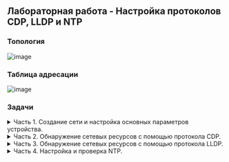 ## Лабораторная работа - Настройка протоколов CDP, LLDP и NTP
### Топология  
![image](https://user-images.githubusercontent.com/112883654/213100396-357cb9e8-8484-45bb-844a-86b421a7fab6.png)  
### Таблица адресации  
![image](https://user-images.githubusercontent.com/112883654/213100941-c1a06821-ede1-4f48-9d73-418d1083f9d0.png)
### Задачи  
<details><summary>Часть 1. Создание сети и настройка основных параметров устройства.</summary>  
  Шаг 1. Создам сеть согласно топологии.  
  
  ![image](https://user-images.githubusercontent.com/112883654/213109682-7e3b701b-0667-4462-8252-cbeae1fb885d.png)  
  
  Шаг 2. Настрою базовые параметры для маршрутизатора.  
  
  Задание:  
  a.	Назначьте маршрутизатору имя устройства.  
  b.	Отключите поиск DNS, чтобы предотвратить попытки маршрутизатора неверно преобразовывать  
  введенные команды таким образом, как будто они являются именами узлов.  
  c.	Назначьте class в качестве зашифрованного пароля привилегированного режима EXEC.  
  d.	Назначьте cisco в качестве пароля консоли и включите вход в систему по паролю.  
  e.	Назначьте cisco в качестве пароля VTY и включите вход в систему по паролю.  
  f.	Зашифруйте открытые пароли.  
  g.	Создайте баннер с предупреждением о запрете несанкционированного доступа к устройству.  
  h.	Настройка интерфейсов, перечисленных в таблице выше.  
  i.	Сохраните текущую конфигурацию в файл загрузочной конфигурации.

  Команды конфигурирования:   
  ![image](https://user-images.githubusercontent.com/112883654/213111360-4bedecd0-ed5d-4660-9c15-aafa0a263ac7.png)  
  
  Шаг 3. Настрою базовые параметры каждого коммутатора.  
  
  Задание:  
  a.	Присвойте коммутатору имя устройства.  
  b.	Отключите поиск DNS, чтобы предотвратить попытки маршрутизатора неверно преобразовывать введенные  
команды таким образом, как будто они являются именами узлов.  
  c.	Назначьте class в качестве зашифрованного пароля привилегированного режима EXEC.  
  d.	Назначьте cisco в качестве пароля консоли и включите вход в систему по паролю.  
  e.	Назначьте cisco в качестве пароля VTY и включите вход в систему по паролю.  
  f.	Зашифруйте открытые пароли.  
  g.	Создайте баннер, который предупреждает всех, кто обращается к устройству, видит баннерное сообщение  
«Только авторизованные пользователи!».  
  h.	Отключите неиспользуемые интерфейсы.  
  i.	Сохраните текущую конфигурацию в файл загрузочной конфигурации.  
  
   Команды конфигурирования:  
  ![image](https://user-images.githubusercontent.com/112883654/213114838-950cfc89-b588-4a4c-861e-e1cacd68a862.png)  
  ![image](https://user-images.githubusercontent.com/112883654/213114890-474d9f0c-67c7-4ee4-90ac-3a06a6b9133c.png)
</details> 

<details><summary>Часть 2. Обнаружение сетевых ресурсов с помощью протокола CDP.</summary>  
  
  На устройствах Cisco протокол CDP включен по умолчанию. Воспользуюсь CDP, чтобы обнаружить порты, к которым подключены кабели.  
  a.	На R1 использую соответствующую команду `show cdp`, чтобы определить, сколько интерфейсов включено CDP, сколько из них включено и сколько отключено.  
  ![image](https://user-images.githubusercontent.com/112883654/213165298-b11fa9d7-4ac3-4ca0-be67-9b52fbd8d86a.png)  
  Вывод команды `show cdp interface `:  
  ![image](https://user-images.githubusercontent.com/112883654/213165377-b6ad0cf6-7f67-46f0-8cb7-775ac26f9699.png)  
  Вопрос:  
  Сколько интерфейсов участвует в объявлениях CDP? Какие из них активны?  
  *Очевидно, CPT не дает корректного вывода команды. Используется один интерфейс GigabitEthernet0/0/1*

</details> 

<details><summary>Часть 3. Обнаружение сетевых ресурсов с помощью протокола LLDP.</summary>  
  На устройствах Cisco протокол LLDP может быть включен по умолчанию. Воспользуюсь LLDP, чтобы обнаружить порты, к которым подключены кабели.  
  
  a.	Введу соответствующую команду `lldp run`, чтобы включить LLDP на всех устройствах в топологии.  
  ![image](https://user-images.githubusercontent.com/112883654/213406004-a07ac578-ac7d-443b-b213-cf6b7367fad9.png)  
  ![image](https://user-images.githubusercontent.com/112883654/213406147-39ad1128-dd6c-4f93-8efe-7b036a2284b4.png)  
  ![image](https://user-images.githubusercontent.com/112883654/213403830-4e3d97c6-1654-4266-a2d2-8e587bd36c6d.png)  
  
  b.	На S1 выполню соответствующую команду `show lldp entry S2`, чтобы предоставить подробную информацию о S2.  
  Ограничения CPT:  
  ![image](https://user-images.githubusercontent.com/112883654/213688582-5db79f4f-f62c-4c19-9438-ea5f3ed9c7c1.png)  
  Приму за данность:  
  ![image](https://user-images.githubusercontent.com/112883654/213688791-c90d9d02-2bb0-4273-8eed-220936546cb0.png)  
  Вопрос:  
  Что такое chassis ID  для коммутатора S2?  
  *В данном случае, это с025.5cd7.ef00 - MAC-адрес коммутатора S2, находящегося за портом Fa0/1.*  
  
  c. Соединюсь "через консоль" на всех устройствах и использую команды LLDP, необходимые для отображения топологии физической сети только из выходных данных команды show.  
  Основной командой является `show lldp neighbors`, которая позволяет визуализировать топологию сети только на основе выходных данных LLDP.  
  
  ![image](https://user-images.githubusercontent.com/112883654/213690726-7e093ae7-97cb-4b87-b208-b240c30642f2.png)  
  ![image](https://user-images.githubusercontent.com/112883654/213690866-9b690a5e-8ae0-43da-9f0c-1c84e74dc9bb.png)  
  ![image](https://user-images.githubusercontent.com/112883654/213693818-be306609-423f-4be2-9df9-8d0f9ac40182.png)
</details> 

<details><summary>Часть 4. Настройка и проверка NTP.</summary>  
    
  В данной части необходимо настроить маршрутизатор R1 в качестве сервера NTP, а маршрутизатор R2 в качестве клиента NTP маршрутизатора R1. Необходимо выполнить синхронизацию времени для Syslog и отладочных функций. Если время не синхронизировано, сложно определить, какое сетевое событие стало причиной данного сообщения.  
  
  Шаг 1. Выведу на экран текущее время.  
  Введу команду `show clock` для отображения текущего времени на R1. Запишу отображаемые сведения о текущем времени в таблице.  
  ![image](https://user-images.githubusercontent.com/112883654/213701541-2300c859-09d0-4dc7-977e-4094bce2c6f6.png)  
  ![image](https://user-images.githubusercontent.com/112883654/213703307-58d1f47a-efd0-4283-81b0-9b80e5822bde.png)  
  Шаг 2. Установлю время.  
  С помощью команды `clock set` установлю время на маршрутизаторе R1. Введенное время должно быть в формате UTC.  
  ![image](https://user-images.githubusercontent.com/112883654/213705107-d204c8a6-c6c0-47d3-8fe8-1fe80f8d08d8.png)  
  
  Шаг 3. Настрою главный сервер NTP в качестве хозяина NTP с уровнем слоя 4.  
![image](https://user-images.githubusercontent.com/112883654/214245623-9b44d7ab-da51-4a4c-be7c-79c3cd2ccf27.png)  
  
  Шаг 4. Настрою клиент NTP.  
  a.	Выполню команду `show clock` на S1 и S2, чтобы просмотреть настроенное время. Запишу текущее время в таблице.  
  ![image](https://user-images.githubusercontent.com/112883654/214246283-e502f48d-6c99-4f15-8321-cd0c8d1460b2.png)  
  
  b.	Настрою S1 и S2 в качестве клиентов NTP. Использую соответствующие команды NTP для получения времени от интерфейса G0/0/1 R1.  
  Учту, что команда для периодического обновления календаря или аппаратных часов коммутатора `ntp update-calendar` в CPT не представлена.  
  S1:  
  ![image](https://user-images.githubusercontent.com/112883654/214246616-0b9509fc-e2d4-4d11-9386-51551555c216.png)  
  S2:  
  ![image](https://user-images.githubusercontent.com/112883654/214246738-35efb8a9-75c1-4279-a4dc-c5d36fa72932.png)  
  
  Шаг 5. Проверю настройку NTP.  
  a.	Использую на S1 и S2 соответствующую команду `show ntp status`, чтобы убедиться, что коммутаторы синхронизированы с R1.  
*Примечание. Синхронизация метки времени на маршрутизаторе R2 с меткой времени на маршрутизаторе R1 может занять несколько минут.*  
  S1:  
  ![image](https://user-images.githubusercontent.com/112883654/214249698-bbd7d2a1-611a-4bb1-a940-604356bd1650.png)  
  S2:  
  ![image](https://user-images.githubusercontent.com/112883654/214250983-7b71c1a5-d4ba-4fa4-b489-14fc22773631.png)  
  
  b.	Выполню на S1 и S2 соответствующую команду `show clock detail`, чтобы просмотреть настроенное время и сравнить ранее записанное время.  
  S1:  
  ![image](https://user-images.githubusercontent.com/112883654/214251484-c67e25d8-252f-4b51-a750-696c2f51cd30.png)  
  S2:  
  ![image](https://user-images.githubusercontent.com/112883654/214251588-b23f90f2-a67b-42ea-8354-01236cfb5eb5.png)


  
  


  
  
 




  
  
  
</details> 



